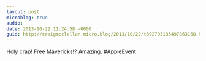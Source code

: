 ```yaml
---
layout: post
microblog: true
audio: 
date: 2013-10-22 11:24:58 -0600
guid: http://craigmcclellan.micro.blog/2013/10/22/t392703135497863168.html
---
```

Holy crap! Free Mavericks!? Amazing. #AppleEvent
